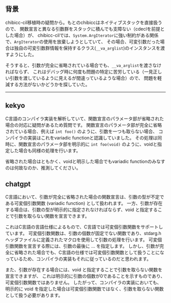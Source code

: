 ## 背景

chibicc-cil移植時の疑問から。もとのchibiccはネイティブスタックを直接扱うので、
関数宣言と異なる引数群をスタックに積んでも支障ない（cdeclを前提とした場合）が、
chibicc-cilでは、`System.ArgIterator`に強い制約がある関係で、`ArgIterator`の使用を放棄しようとしていて、
その場合、可変引数だった場合は独自の可変引数群情報を保持するクラス(`__va_arglist`)のインスタンスを渡すようにした。

そうすると、引数が完全に省略されている場合でも、`__va_arglist`を渡さなければならず、
これはデバッグ時に何度も問題の特定に苦労している（一見正しい引数を渡しているように見えるが間違っているような場合）ので、
問題を軽減する方法がないかどうかを探していた。

-----

## kekyo

C言語のコンパイラ実装を解析していて、関数宣言のパラメータ部が省略された場合の対応に疑問があるため質問です。
関数宣言のパラメータ部が完全に省略されている場合、例えば `int foo()` のように、引数を一つも取らない場合、
コンパイラの実装はこれをvariadic functionと認識していました。
その処理は同時に、関数宣言のパラメータ部を明示的に `int foo(void)` のように、voidと指定した場合も同様の処理を行います。

省略された場合はともかく、voidと明示した場合でもvariadic functionのみなすのは何故なのか、推測してください。

## chatgpt

C言語において、引数が完全に省略された場合の関数宣言は、引数の型が不定である可変個引数関数 (variadic function) として扱われます。
一方、引数が存在する場合は、引数の型が明示的に指定されなければならず、void と指定することで引数を取らない関数を宣言できます。

これはC言語の言語仕様によるもので、C言語では可変個引数関数をサポートしています。
可変個引数関数は、引数の個数が固定でない関数であり、stdarg.h ヘッダファイルに定義されたマクロを使用して引数の処理を行います。
可変個引数関数を宣言する際には、引数の最後に ... を指定します。
しかし、引数が完全に省略された場合でも、C言語の仕様では可変個引数関数として扱うことになっているため、コンパイラの実装もそれに従っているのだと思われます。

また、引数が存在する場合には、void と指定することで引数を取らない関数を宣言できますが、
これは明示的に引数の個数が0であることを示すものであり、可変個引数関数ではありません。
したがって、コンパイラの実装においても、明示的に void を指定した場合は可変個引数関数ではなく、引数を取らない関数として扱う必要があります。
